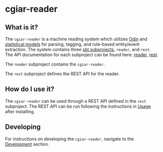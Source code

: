 # cgiar-reader

## What is it?

The `cgiar-reader` is a machine reading system which utilizes [Odin](https://github.com/clu-ling/odin-tutorial) and [statistical models](http://clulab.github.io/processors/metal.html) for parsing, tagging, and rule-based entity/event extraction. The system contains three [sbt subprojects](https://www.scala-sbt.org/1.x/docs/Multi-Project.html), `reader`, and `rest`. The API documentation for each subproject can be found here: [reader](./api/reader/index.html), [rest](./api/rest/index.html).

The `reader` subproject contains the `cgiar-reader`.

The `rest` subproject defines the REST API for the reader.

## How do I use it?

The `cgiar-reader` can be used through a REST API defined in the `rest` subproject. The REST API can be run following the instructions in [Usage](./tutorial.md) after installing.

## Developing

For instructions on developing the `cgiar-reader`, navigate to the [Development](./dev/install.md) section.